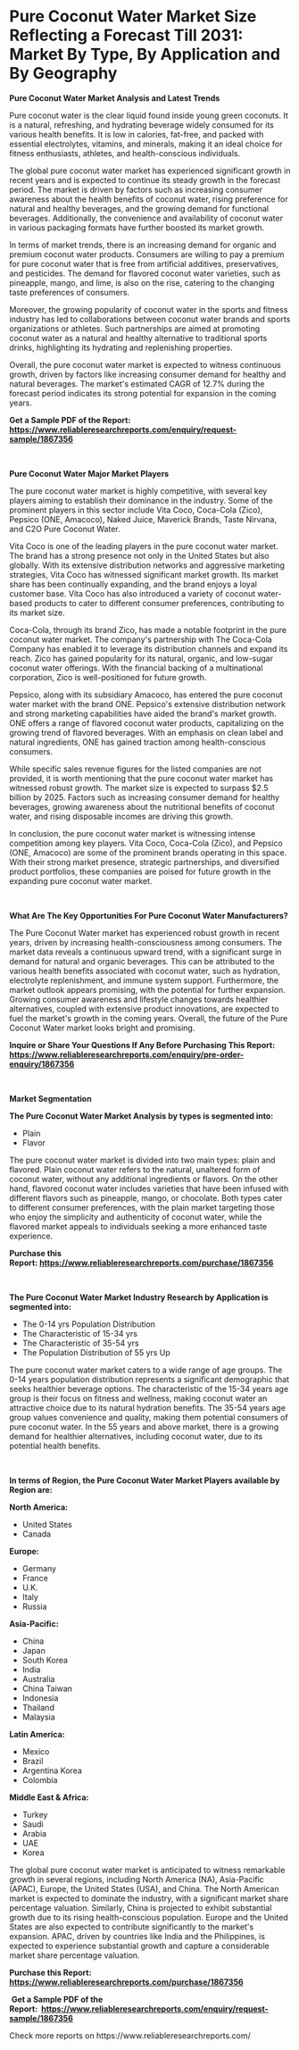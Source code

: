 <p><h1>Pure Coconut Water Market Size Reflecting a Forecast Till 2031: Market By Type, By Application and By Geography</h1></p><p><strong>Pure Coconut Water Market Analysis and Latest Trends</strong></p>
<p><p>Pure coconut water is the clear liquid found inside young green coconuts. It is a natural, refreshing, and hydrating beverage widely consumed for its various health benefits. It is low in calories, fat-free, and packed with essential electrolytes, vitamins, and minerals, making it an ideal choice for fitness enthusiasts, athletes, and health-conscious individuals.</p><p>The global pure coconut water market has experienced significant growth in recent years and is expected to continue its steady growth in the forecast period. The market is driven by factors such as increasing consumer awareness about the health benefits of coconut water, rising preference for natural and healthy beverages, and the growing demand for functional beverages. Additionally, the convenience and availability of coconut water in various packaging formats have further boosted its market growth.</p><p>In terms of market trends, there is an increasing demand for organic and premium coconut water products. Consumers are willing to pay a premium for pure coconut water that is free from artificial additives, preservatives, and pesticides. The demand for flavored coconut water varieties, such as pineapple, mango, and lime, is also on the rise, catering to the changing taste preferences of consumers.</p><p>Moreover, the growing popularity of coconut water in the sports and fitness industry has led to collaborations between coconut water brands and sports organizations or athletes. Such partnerships are aimed at promoting coconut water as a natural and healthy alternative to traditional sports drinks, highlighting its hydrating and replenishing properties.</p><p>Overall, the pure coconut water market is expected to witness continuous growth, driven by factors like increasing consumer demand for healthy and natural beverages. The market's estimated CAGR of 12.7% during the forecast period indicates its strong potential for expansion in the coming years.</p></p>
<p><strong>Get a Sample PDF of the Report:&nbsp; <a href="https://www.reliableresearchreports.com/enquiry/request-sample/1867356">https://www.reliableresearchreports.com/enquiry/request-sample/1867356</a></strong></p>
<p>&nbsp;</p>
<p><strong>Pure Coconut Water Major Market Players</strong></p>
<p><p>The pure coconut water market is highly competitive, with several key players aiming to establish their dominance in the industry. Some of the prominent players in this sector include Vita Coco, Coca-Cola (Zico), Pepsico (ONE, Amacoco), Naked Juice, Maverick Brands, Taste Nirvana, and C2O Pure Coconut Water.</p><p>Vita Coco is one of the leading players in the pure coconut water market. The brand has a strong presence not only in the United States but also globally. With its extensive distribution networks and aggressive marketing strategies, Vita Coco has witnessed significant market growth. Its market share has been continually expanding, and the brand enjoys a loyal customer base. Vita Coco has also introduced a variety of coconut water-based products to cater to different consumer preferences, contributing to its market size.</p><p>Coca-Cola, through its brand Zico, has made a notable footprint in the pure coconut water market. The company's partnership with The Coca-Cola Company has enabled it to leverage its distribution channels and expand its reach. Zico has gained popularity for its natural, organic, and low-sugar coconut water offerings. With the financial backing of a multinational corporation, Zico is well-positioned for future growth.</p><p>Pepsico, along with its subsidiary Amacoco, has entered the pure coconut water market with the brand ONE. Pepsico's extensive distribution network and strong marketing capabilities have aided the brand's market growth. ONE offers a range of flavored coconut water products, capitalizing on the growing trend of flavored beverages. With an emphasis on clean label and natural ingredients, ONE has gained traction among health-conscious consumers.</p><p>While specific sales revenue figures for the listed companies are not provided, it is worth mentioning that the pure coconut water market has witnessed robust growth. The market size is expected to surpass $2.5 billion by 2025. Factors such as increasing consumer demand for healthy beverages, growing awareness about the nutritional benefits of coconut water, and rising disposable incomes are driving this growth.</p><p>In conclusion, the pure coconut water market is witnessing intense competition among key players. Vita Coco, Coca-Cola (Zico), and Pepsico (ONE, Amacoco) are some of the prominent brands operating in this space. With their strong market presence, strategic partnerships, and diversified product portfolios, these companies are poised for future growth in the expanding pure coconut water market.</p></p>
<p>&nbsp;</p>
<p><strong>What Are The Key Opportunities For Pure Coconut Water Manufacturers?</strong></p>
<p><p>The Pure Coconut Water market has experienced robust growth in recent years, driven by increasing health-consciousness among consumers. The market data reveals a continuous upward trend, with a significant surge in demand for natural and organic beverages. This can be attributed to the various health benefits associated with coconut water, such as hydration, electrolyte replenishment, and immune system support. Furthermore, the market outlook appears promising, with the potential for further expansion. Growing consumer awareness and lifestyle changes towards healthier alternatives, coupled with extensive product innovations, are expected to fuel the market's growth in the coming years. Overall, the future of the Pure Coconut Water market looks bright and promising.</p></p>
<p><strong>Inquire or Share Your Questions If Any Before Purchasing This Report: <a href="https://www.reliableresearchreports.com/enquiry/pre-order-enquiry/1867356">https://www.reliableresearchreports.com/enquiry/pre-order-enquiry/1867356</a></strong></p>
<p>&nbsp;</p>
<p><strong>Market Segmentation</strong></p>
<p><strong>The Pure Coconut Water Market Analysis by types is segmented into:</strong></p>
<p><ul><li>Plain</li><li>Flavor</li></ul></p>
<p><p>The pure coconut water market is divided into two main types: plain and flavored. Plain coconut water refers to the natural, unaltered form of coconut water, without any additional ingredients or flavors. On the other hand, flavored coconut water includes varieties that have been infused with different flavors such as pineapple, mango, or chocolate. Both types cater to different consumer preferences, with the plain market targeting those who enjoy the simplicity and authenticity of coconut water, while the flavored market appeals to individuals seeking a more enhanced taste experience.</p></p>
<p><strong>Purchase this Report:&nbsp;<a href="https://www.reliableresearchreports.com/purchase/1867356">https://www.reliableresearchreports.com/purchase/1867356</a></strong></p>
<p>&nbsp;</p>
<p><strong>The Pure Coconut Water Market Industry Research by Application is segmented into:</strong></p>
<p><ul><li>The 0-14 yrs Population Distribution</li><li>The Characteristic of 15-34 yrs</li><li>The Characteristic of 35-54 yrs</li><li>The Population Distribution of 55 yrs Up</li></ul></p>
<p><p>The pure coconut water market caters to a wide range of age groups. The 0-14 years population distribution represents a significant demographic that seeks healthier beverage options. The characteristic of the 15-34 years age group is their focus on fitness and wellness, making coconut water an attractive choice due to its natural hydration benefits. The 35-54 years age group values convenience and quality, making them potential consumers of pure coconut water. In the 55 years and above market, there is a growing demand for healthier alternatives, including coconut water, due to its potential health benefits.</p></p>
<p>&nbsp;</p>
<p><strong>In terms of Region, the Pure Coconut Water Market Players available by Region are:</strong></p>
<p>
    <p> <strong> North America: </strong>
        <ul>
            <li>United States</li>
            <li>Canada</li>
        </ul>
        </p> 
    <p> <strong> Europe: </strong>
        <ul>
            <li>Germany</li>
            <li>France</li>
            <li>U.K.</li>
            <li>Italy</li>
            <li>Russia</li>
        </ul>
        </p> 
    <p> <strong> Asia-Pacific: </strong>
        <ul>
            <li>China</li>
            <li>Japan</li>
            <li>South Korea</li>
            <li>India</li>
            <li>Australia</li>
            <li>China Taiwan</li>
            <li>Indonesia</li>
            <li>Thailand</li>
            <li>Malaysia</li>
        </ul>
        </p> 
    <p> <strong> Latin America: </strong>
        <ul>
            <li>Mexico</li>
            <li>Brazil</li>
            <li>Argentina Korea</li>
            <li>Colombia</li>
        </ul>
        </p> 
    <p> <strong> Middle East & Africa: </strong>
        <ul>
            <li>Turkey</li>
            <li>Saudi</li>
            <li>Arabia</li>
            <li>UAE</li>
            <li>Korea</li>
        </ul>
    </p>
    </p>
<p><p>The global pure coconut water market is anticipated to witness remarkable growth in several regions, including North America (NA), Asia-Pacific (APAC), Europe, the United States (USA), and China. The North American market is expected to dominate the industry, with a significant market share percentage valuation. Similarly, China is projected to exhibit substantial growth due to its rising health-conscious population. Europe and the United States are also expected to contribute significantly to the market's expansion. APAC, driven by countries like India and the Philippines, is expected to experience substantial growth and capture a considerable market share percentage valuation.</p></p>
<p><strong>Purchase this Report: <a href="https://www.reliableresearchreports.com/purchase/1867356">https://www.reliableresearchreports.com/purchase/1867356</a></strong></p>
<p>&nbsp;<strong>Get a Sample PDF of the Report:&nbsp;&nbsp;<a href="https://www.reliableresearchreports.com/enquiry/request-sample/1867356">https://www.reliableresearchreports.com/enquiry/request-sample/1867356</a></strong></p>
<p><strong></strong></p>
<p>Check more reports on https://www.reliableresearchreports.com/</p>